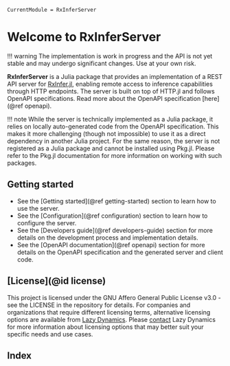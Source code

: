 ```@meta
CurrentModule = RxInferServer
```

# Welcome to RxInferServer

!!! warning
    The implementation is work in progress and the API is not yet stable and may undergo significant changes. Use at your own risk.

**RxInferServer** is a Julia package that provides an implementation of a REST API server for [RxInfer.jl](https://github.com/biaslab/RxInfer.jl), enabling remote access to inference capabilities through HTTP endpoints. The server is built on top of HTTP.jl and follows OpenAPI specifications. Read more about the OpenAPI specification [here](@ref openapi).

!!! note
    While the server is technically implemented as a Julia package, it relies on locally auto-generated code from the OpenAPI specification. This makes it more challenging (though not impossible) to use it as a direct dependency in another Julia project. For the same reason, the server is not registered as a Julia package and cannot be installed using Pkg.jl. Please refer to the Pkg.jl documentation for more information on working with such packages.

## Getting started

- See the [Getting started](@ref getting-started) section to learn how to use the server.
- See the [Configuration](@ref configuration) section to learn how to configure the server.
- See the [Developers guide](@ref developers-guide) section for more details on the development process and implementation details.
- See the [OpenAPI documentation](@ref openapi) section for more details on the OpenAPI specification and the generated server and client code.

## [License](@id license)

This project is licensed under the GNU Affero General Public License v3.0 - see the LICENSE in the repository for details. For companies and organizations that require different licensing terms, alternative licensing options are available from [Lazy Dynamics](https://www.lazydynamics.com). Please [contact](mailto:info@lazydynamics.com) Lazy Dynamics for more information about licensing options that may better suit your specific needs and use cases.

## Index

```@index
```